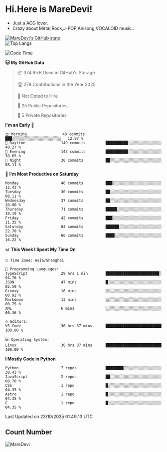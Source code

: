 # Hi.Here is MareDevi!

- Just a ACG lover.
- Crazy about Metal,Rock,J-POP,Anisong,VOCALOID music..

[![MareDevi's GitHub stats](https://github-readme-stats.vercel.app/api?username=MareDevi&show_icons=true&theme=algolia)](https://github.com/anuraghazra/github-readme-stats)  
![Top Langs](https://github-readme-stats.vercel.app/api/top-langs/?username=MareDevi&layout=compact&theme=algolia)

<!--START_SECTION:waka-->
![Code Time](http://img.shields.io/badge/Code%20Time-353%20hrs%2019%20mins-blue)

**🐱 My GitHub Data** 

> 📦 374.9 kB Used in GitHub's Storage 
 > 
> 🏆 278 Contributions in the Year 2025
 > 
> 🚫 Not Opted to Hire
 > 
> 📜 25 Public Repositories 
 > 
> 🔑 5 Private Repositories 
 > 
**I'm an Early 🐤** 

```text
🌞 Morning                48 commits          ███░░░░░░░░░░░░░░░░░░░░░░   12.97 % 
🌆 Daytime                149 commits         ██████████░░░░░░░░░░░░░░░   40.27 % 
🌃 Evening                143 commits         ██████████░░░░░░░░░░░░░░░   38.65 % 
🌙 Night                  30 commits          ██░░░░░░░░░░░░░░░░░░░░░░░   08.11 % 
```
📅 **I'm Most Productive on Saturday** 

```text
Monday                   46 commits          ███░░░░░░░░░░░░░░░░░░░░░░   12.43 % 
Tuesday                  30 commits          ██░░░░░░░░░░░░░░░░░░░░░░░   08.11 % 
Wednesday                37 commits          ██░░░░░░░░░░░░░░░░░░░░░░░   10.00 % 
Thursday                 71 commits          █████░░░░░░░░░░░░░░░░░░░░   19.19 % 
Friday                   42 commits          ███░░░░░░░░░░░░░░░░░░░░░░   11.35 % 
Saturday                 84 commits          ██████░░░░░░░░░░░░░░░░░░░   22.70 % 
Sunday                   60 commits          ████░░░░░░░░░░░░░░░░░░░░░   16.22 % 
```


📊 **This Week I Spent My Time On** 

```text
🕑︎ Time Zone: Asia/Shanghai

💬 Programming Languages: 
TypeScript               29 hrs 1 min        ████████████████████████░   94.76 % 
JSON                     47 mins             █░░░░░░░░░░░░░░░░░░░░░░░░   02.59 % 
Groovy                   16 mins             ░░░░░░░░░░░░░░░░░░░░░░░░░   00.92 % 
Markdown                 13 mins             ░░░░░░░░░░░░░░░░░░░░░░░░░   00.75 % 
XML                      6 mins              ░░░░░░░░░░░░░░░░░░░░░░░░░   00.36 % 

🔥 Editors: 
VS Code                  30 hrs 37 mins      █████████████████████████   100.00 % 

💻 Operating System: 
Linux                    30 hrs 37 mins      █████████████████████████   100.00 % 
```

**I Mostly Code in Python** 

```text
Python                   7 repos             ████████░░░░░░░░░░░░░░░░░   30.43 % 
JavaScript               2 repos             ██░░░░░░░░░░░░░░░░░░░░░░░   08.70 % 
CSS                      1 repo              █░░░░░░░░░░░░░░░░░░░░░░░░   04.35 % 
Astro                    1 repo              █░░░░░░░░░░░░░░░░░░░░░░░░   04.35 % 
C                        1 repo              █░░░░░░░░░░░░░░░░░░░░░░░░   04.35 % 
```




 Last Updated on 23/10/2025 01:49:13 UTC
<!--END_SECTION:waka-->

## Count Number
![MareDevi](https://count.getloli.com/get/@maredevi?theme=moebooru-h)  

<!---
MareDevi/MareDevi is a ✨ special ✨ repository because its `README.md` (this file) appears on your GitHub profile.
You can click the Preview link to take a look at your changes.
--->
